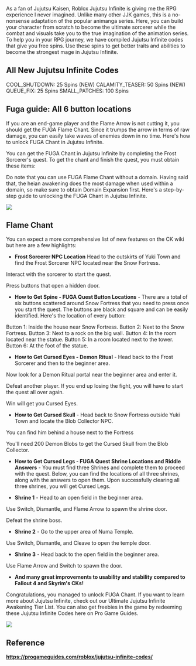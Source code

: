 <div class="top-wrapper">
<div>

As a fan of Jujutsu Kaisen, Roblox Jujutsu Infinite is giving me the RPG experience I never imagined. Unlike many other JJK games, this is a no-nonsense adaptation of the popular animanga series. Here, you can build your character from scratch to become the ultimate sorcerer while the combat and visuals take you to the true imagination of the animation series. To help you in your RPG journey, we have compiled Jujutsu Infinite codes that give you free spins. Use these spins to get better traits and abilities to become the strongest mage in Jujutsu Infinite.

## All New Jujutsu Infinite Codes

COOL_SHUTDOWN: 25 Spins (NEW)
CALAMITY_TEASER: 50 Spins (NEW)
QUEUE_FIX: 25 Spins
SMALL_PATCHES: 100 Spins

## Fuga guide: All 6 button locations

If you are an end-game player and the Flame Arrow is not cutting it, you should get the FUGA Flame Chant. Since it trumps the arrow in terms of raw damage, you can easily take waves of enemies down in no time. Here's how to unlock FUGA Chant in Jujutsu Infinite.

You can get the FUGA Chant in Jujutsu Infinite by completing the Frost Sorcerer's quest. To get the chant and finish the quest, you must obtain these items:

Do note that you can use FUGA Flame Chant without a domain. Having said that, the heian awakening does the most damage when used within a domain, so make sure to obtain Domain Expansion first. Here's a step-by-step guide to unlocking the FUGA Chant in Jujutsu Infinite.

</div>

<img src="https://progameguides.com/wp-content/uploads/2025/02/how-to-unlock-fuga-chant-in-jujutsu-infinite-full-story-walkthrough.jpg?w=1200" />

</div>

## Flame Chant

You can expect a more comprehensive list of new features on the CK wiki but here are a few highlights:

- **Frost Sorcerer NPC Location** Head to the outskirts of Yuki Town and find the Frost Sorcerer NPC located near the Snow Fortress.

Interact with the sorcerer to start the quest.

Press buttons that open a hidden door.

- **How to Get Spine - FUGA Quest Button Locations** - There are a total of six buttons scattered around Snow Fortress that you need to press once you start the quest. The buttons are black and square and can be easily identified. Here's the location of every button:

Button 1: Inside the house near Snow Fortress.
Button 2: Next to the Snow Fortress.
Button 3: Next to a rock on the big wall.
Button 4: In the room located near the statue.
Button 5: In a room located next to the tower.
Button 6: At the foot of the statue.

- **How to Get Cursed Eyes - Demon Ritual** - Head back to the Frost Sorcerer and then to the beginner area.

Now look for a Demon Ritual portal near the beginner area and enter it.

Defeat another player. If you end up losing the fight, you will have to start the quest all over again.

Win will get you Cursed Eyes.

- **How to Get Cursed Skull** - Head back to Snow Fortress outside Yuki Town and locate the Blob Collector NPC.

You can find him behind a house next to the Fortress

You'll need 200 Demon Blobs to get the Cursed Skull from the Blob Collector.

- **How to Get Cursed Legs - FUGA Quest Shrine Locations and Riddle Answers** - You must find three Shrines and complete them to proceed with the quest. Below, you can find the locations of all three shrines, along with the answers to open them. Upon successfully clearing all three shrines, you will get Cursed Legs.

- **Shrine 1** - Head to an open field in the beginner area.

Use Switch, Dismantle, and Flame Arrow to spawn the shrine door.

Defeat the shrine boss.

- **Shrine 2** - Go to the upper area of Numa Temple.

Use Switch, Dismantle, and Cleave to open the temple door.

- **Shrine 3** - Head back to the open field in the beginner area.

Use Flame Arrow and Switch to spawn the door.

- **And many great improvements to usability and stability compared to Fallout 4 and Skyrim's CKs!**

Congratulations, you managed to unlock FUGA Chant. If you want to learn more about Jujutsu Infinite, check out our Ultimate Jujutsu Infinite Awakening Tier List. You can also get freebies in the game by redeeming these Jujutsu Infinite Codes here on Pro Game Guides.

<div class="image-wrapper-page">
<img src="https://progameguides.com/wp-content/uploads/2024/12/Jujutsu-Infinite-Featured-Image.jpg?w=1200" />
</div>

## Reference

**https://progameguides.com/roblox/jujutsu-infinite-codes/**

